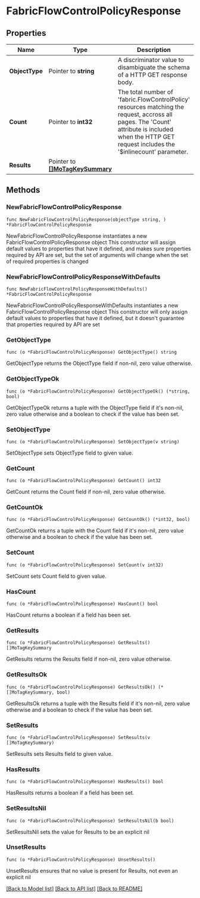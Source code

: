 # FabricFlowControlPolicyResponse

## Properties

Name | Type | Description | Notes
------------ | ------------- | ------------- | -------------
**ObjectType** | Pointer to **string** | A discriminator value to disambiguate the schema of a HTTP GET response body. | 
**Count** | Pointer to **int32** | The total number of &#39;fabric.FlowControlPolicy&#39; resources matching the request, accross all pages. The &#39;Count&#39; attribute is included when the HTTP GET request includes the &#39;$inlinecount&#39; parameter. | [optional] 
**Results** | Pointer to [**[]MoTagKeySummary**](MoTagKeySummary.md) |  | [optional] 

## Methods

### NewFabricFlowControlPolicyResponse

`func NewFabricFlowControlPolicyResponse(objectType string, ) *FabricFlowControlPolicyResponse`

NewFabricFlowControlPolicyResponse instantiates a new FabricFlowControlPolicyResponse object
This constructor will assign default values to properties that have it defined,
and makes sure properties required by API are set, but the set of arguments
will change when the set of required properties is changed

### NewFabricFlowControlPolicyResponseWithDefaults

`func NewFabricFlowControlPolicyResponseWithDefaults() *FabricFlowControlPolicyResponse`

NewFabricFlowControlPolicyResponseWithDefaults instantiates a new FabricFlowControlPolicyResponse object
This constructor will only assign default values to properties that have it defined,
but it doesn't guarantee that properties required by API are set

### GetObjectType

`func (o *FabricFlowControlPolicyResponse) GetObjectType() string`

GetObjectType returns the ObjectType field if non-nil, zero value otherwise.

### GetObjectTypeOk

`func (o *FabricFlowControlPolicyResponse) GetObjectTypeOk() (*string, bool)`

GetObjectTypeOk returns a tuple with the ObjectType field if it's non-nil, zero value otherwise
and a boolean to check if the value has been set.

### SetObjectType

`func (o *FabricFlowControlPolicyResponse) SetObjectType(v string)`

SetObjectType sets ObjectType field to given value.


### GetCount

`func (o *FabricFlowControlPolicyResponse) GetCount() int32`

GetCount returns the Count field if non-nil, zero value otherwise.

### GetCountOk

`func (o *FabricFlowControlPolicyResponse) GetCountOk() (*int32, bool)`

GetCountOk returns a tuple with the Count field if it's non-nil, zero value otherwise
and a boolean to check if the value has been set.

### SetCount

`func (o *FabricFlowControlPolicyResponse) SetCount(v int32)`

SetCount sets Count field to given value.

### HasCount

`func (o *FabricFlowControlPolicyResponse) HasCount() bool`

HasCount returns a boolean if a field has been set.

### GetResults

`func (o *FabricFlowControlPolicyResponse) GetResults() []MoTagKeySummary`

GetResults returns the Results field if non-nil, zero value otherwise.

### GetResultsOk

`func (o *FabricFlowControlPolicyResponse) GetResultsOk() (*[]MoTagKeySummary, bool)`

GetResultsOk returns a tuple with the Results field if it's non-nil, zero value otherwise
and a boolean to check if the value has been set.

### SetResults

`func (o *FabricFlowControlPolicyResponse) SetResults(v []MoTagKeySummary)`

SetResults sets Results field to given value.

### HasResults

`func (o *FabricFlowControlPolicyResponse) HasResults() bool`

HasResults returns a boolean if a field has been set.

### SetResultsNil

`func (o *FabricFlowControlPolicyResponse) SetResultsNil(b bool)`

 SetResultsNil sets the value for Results to be an explicit nil

### UnsetResults
`func (o *FabricFlowControlPolicyResponse) UnsetResults()`

UnsetResults ensures that no value is present for Results, not even an explicit nil

[[Back to Model list]](../README.md#documentation-for-models) [[Back to API list]](../README.md#documentation-for-api-endpoints) [[Back to README]](../README.md)


